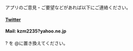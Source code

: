 アプリのご意見・ご要望などがあれば以下にご連絡ください。
　
#### [Twitter](https://twitter.com/kzmat2)
 
#### Mail: kzm2235?yahoo.ne.jp
? を @に置き換えてください。

